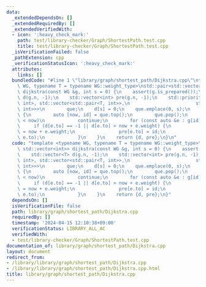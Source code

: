 ```yaml
---
data:
  _extendedDependsOn: []
  _extendedRequiredBy: []
  _extendedVerifiedWith:
  - icon: ':heavy_check_mark:'
    path: test/library-checker/Graph/ShortestPath.test.cpp
    title: test/library-checker/Graph/ShortestPath.test.cpp
  _isVerificationFailed: false
  _pathExtension: cpp
  _verificationStatusIcon: ':heavy_check_mark:'
  attributes:
    links: []
  bundledCode: "#line 1 \"library/graph/shortest_path/Dijkstra.cpp\"\ntemplate <typename\
    \ WG, typename T = typename WG::weight_type>\nstd::pair<std::vector<T>, std::vector<int>>\
    \ dijkstra(const WG &g, int s = 0) {\n    assert(g.is_prepared());\n    std::vector<T>\
    \ d(g.n, -1);\n    std::vector<int> pre(g.n, -1);\n    std::priority_queue<std::pair<T,\
    \ int>, std::vector<std::pair<T, int>>,\n                        std::greater<std::pair<T,\
    \ int>>>\n        que;\n    d[s] = 0;\n    que.emplace(0, s);\n    while (que.size())\
    \ {\n        auto [now, id] = que.top();\n        que.pop();\n        if (d[id]\
    \ < now)\n            continue;\n        for (const auto &e : g[id])\n       \
    \     if (d[e.to] == -1 || d[e.to] > now + e.weight) {\n                d[e.to]\
    \ = now + e.weight;\n                pre[e.to] = id;\n                que.emplace(d[e.to],\
    \ e.to);\n            }\n    }\n    return {d, pre};\n}\n"
  code: "template <typename WG, typename T = typename WG::weight_type>\nstd::pair<std::vector<T>,\
    \ std::vector<int>> dijkstra(const WG &g, int s = 0) {\n    assert(g.is_prepared());\n\
    \    std::vector<T> d(g.n, -1);\n    std::vector<int> pre(g.n, -1);\n    std::priority_queue<std::pair<T,\
    \ int>, std::vector<std::pair<T, int>>,\n                        std::greater<std::pair<T,\
    \ int>>>\n        que;\n    d[s] = 0;\n    que.emplace(0, s);\n    while (que.size())\
    \ {\n        auto [now, id] = que.top();\n        que.pop();\n        if (d[id]\
    \ < now)\n            continue;\n        for (const auto &e : g[id])\n       \
    \     if (d[e.to] == -1 || d[e.to] > now + e.weight) {\n                d[e.to]\
    \ = now + e.weight;\n                pre[e.to] = id;\n                que.emplace(d[e.to],\
    \ e.to);\n            }\n    }\n    return {d, pre};\n}"
  dependsOn: []
  isVerificationFile: false
  path: library/graph/shortest_path/Dijkstra.cpp
  requiredBy: []
  timestamp: '2024-04-15 12:10:38+09:00'
  verificationStatus: LIBRARY_ALL_AC
  verifiedWith:
  - test/library-checker/Graph/ShortestPath.test.cpp
documentation_of: library/graph/shortest_path/Dijkstra.cpp
layout: document
redirect_from:
- /library/library/graph/shortest_path/Dijkstra.cpp
- /library/library/graph/shortest_path/Dijkstra.cpp.html
title: library/graph/shortest_path/Dijkstra.cpp
---
```

